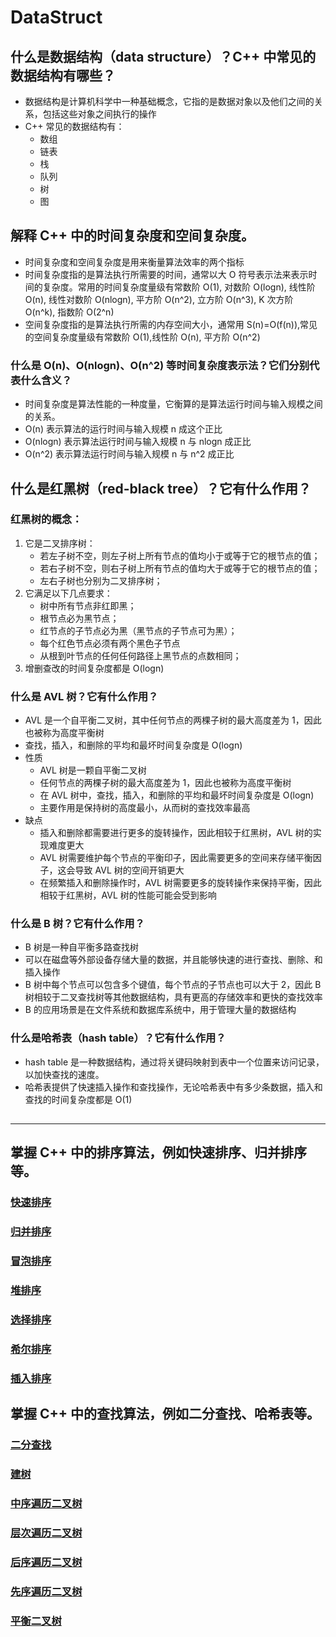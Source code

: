 # DataStruct

## 什么是数据结构（data structure）？C++ 中常见的数据结构有哪些？
+ 数据结构是计算机科学中一种基础概念，它指的是数据对象以及他们之间的关系，包括这些对象之间执行的操作
+ C++ 常见的数据结构有：
    - 数组
    - 链表
    - 栈
    - 队列
    - 树
    - 图

## 解释 C++ 中的时间复杂度和空间复杂度。
+ 时间复杂度和空间复杂度是用来衡量算法效率的两个指标
+ 时间复杂度指的是算法执行所需要的时间，通常以大 O 符号表示法来表示时间的复杂度。常用的时间复杂度量级有常数阶 O(1), 对数阶 O(logn), 线性阶 O(n), 线性对数阶 O(nlogn), 平方阶 O(n^2), 立方阶 O(n^3), K 次方阶 O(n^k), 指数阶 O(2^n)
+ 空间复杂度指的是算法执行所需的内存空间大小，通常用 S(n)=O(f(n)),常见的空间复杂度量级有常数阶 O(1),线性阶 O(n), 平方阶 O(n^2)

### 什么是 O(n)、O(nlogn)、O(n^2) 等时间复杂度表示法？它们分别代表什么含义？
+ 时间复杂度是算法性能的一种度量，它衡算的是算法运行时间与输入规模之间的关系。
+ O(n) 表示算法的运行时间与输入规模 n 成这个正比
+ O(nlogn) 表示算法运行时间与输入规模 n 与 nlogn 成正比
+ O(n^2) 表示算法运行时间与输入规模 n 与 n^2 成正比

##  什么是红黑树（red-black tree）？它有什么作用？
### 红黑树的概念：
1. 它是二叉排序树：
    + 若左子树不空，则左子树上所有节点的值均小于或等于它的根节点的值；
    + 若右子树不空，则右子树上所有节点的值均大于或等于它的根节点的值；
    + 左右子树也分别为二叉排序树；
2. 它满足以下几点要求：
    + 树中所有节点非红即黑；
    + 根节点必为黑节点；
    + 红节点的子节点必为黑（黑节点的子节点可为黑）；
    + 每个红色节点必须有两个黑色子节点
    + 从根到叶节点的任何任何路径上黑节点的点数相同；
3. 增删查改的时间复杂度都是 O(logn)

### 什么是 AVL 树？它有什么作用？
+ AVL 是一个自平衡二叉树，其中任何节点的两棵子树的最大高度差为 1，因此也被称为高度平衡树
+ 查找，插入，和删除的平均和最坏时间复杂度是 O(logn)
+ 性质
    + AVL 树是一颗自平衡二叉树
    + 任何节点的两棵子树的最大高度差为 1，因此也被称为高度平衡树
    + 在 AVL 树中，查找，插入，和删除的平均和最坏时间复杂度是 O(logn)
    + 主要作用是保持树的高度最小，从而树的查找效率最高
+ 缺点
    + 插入和删除都需要进行更多的旋转操作，因此相较于红黑树，AVL 树的实现难度更大
    + AVL 树需要维护每个节点的平衡印子，因此需要更多的空间来存储平衡因子，这会导致 AVL 树的空间开销更大
    + 在频繁插入和删除操作时，AVL 树需要更多的旋转操作来保持平衡，因此相较于红黑树，AVL 树的性能可能会受到影响

### 什么是 B 树？它有什么作用？
+ B 树是一种自平衡多路查找树
+ 可以在磁盘等外部设备存储大量的数据，并且能够快速的进行查找、删除、和插入操作
+ B 树中每个节点可以包含多个键值，每个节点的子节点也可以大于 2，因此 B 树相较于二叉查找树等其他数据结构，具有更高的存储效率和更快的查找效率
+ B 的应用场景是在文件系统和数据库系统中，用于管理大量的数据结构

### 什么是哈希表（hash table）？它有什么作用？
+ hash table 是一种数据结构，通过将关键码映射到表中一个位置来访问记录，以加快查找的速度。
+ 哈希表提供了快速插入操作和查找操作，无论哈希表中有多少条数据，插入和查找的时间复杂度都是 O(1)

## 

---

## 掌握 C++ 中的排序算法，例如快速排序、归并排序等。
### [快速排序](./quickSort.cpp)
### [归并排序](./mergeSort.cpp)
### [冒泡排序](./bubbleSort.cpp)
### [堆排序](./heapSort.cpp)
### [选择排序](./selectSort.cpp)
### [希尔排序](./shellSort.cpp)
### [插入排序](./insertSort.cpp)

## 掌握 C++ 中的查找算法，例如二分查找、哈希表等。
### [二分查找](./binaryTree.cpp)
### [建树](./createTree.cpp)
### [中序遍历二叉树](./inorderTraversal.cpp)
### [层次遍历二叉树](./levelOrder.cpp)
### [后序遍历二叉树](./postorderTraversal.cpp)
### [先序遍历二叉树](./preorderTraversal.cpp)
### [平衡二叉树](./AVL.cpp)

